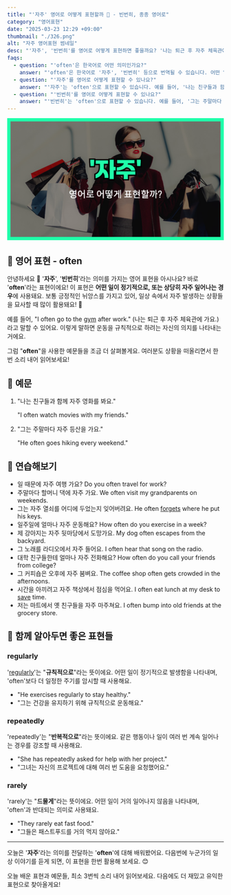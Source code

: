 ```yaml
---
title: "'자주' 영어로 어떻게 표현할까 🌟 - 빈번히, 종종 영어로"
category: "영어표현"
date: "2025-03-23 12:29 +09:00"
thumbnail: "./326.png"
alt: "자주 영어표현 썸네일"
desc: "'자주', '빈번히'를 영어로 어떻게 표현하면 좋을까요? '나는 퇴근 후 자주 체육관에 가요.', '그는 주말마다 자주 등산을 가요.' 등을 영어로 표현하는 법을 배워봅시다. 다양한 예문을 통해서 연습하고 본인의 표현으로 만들어 보세요."
faqs:
  - question: "'often'은 한국어로 어떤 의미인가요?"
    answer: "'often'은 한국어로 '자주', '빈번히' 등으로 번역될 수 있습니다. 어떤 일이 정기적으로 발생하는 경우에 사용되며, 긍정적인 뉘앙스를 가지고 있습니다."
  - question: "'자주'를 영어로 어떻게 표현할 수 있나요?"
    answer: "'자주'는 'often'으로 표현할 수 있습니다. 예를 들어, '나는 친구들과 함께 자주 영화를 봐요.'는 'I often watch movies with my friends.'로 말할 수 있습니다."
  - question: "'빈번히'를 영어로 어떻게 표현할 수 있나요?"
    answer: "'빈번히'는 'often'으로 표현할 수 있습니다. 예를 들어, '그는 주말마다 자주 등산을 가요.'는 'He often goes hiking every weekend.'로 말할 수 있습니다."
---
```


![자주 영어표현 썸네일 이미지](./326.png)

## 🌟 영어 표현 - often

안녕하세요 👋 '**자주**', '**빈번히**'라는 의미를 가지는 영어 표현을 아시나요? 바로 '**often**'라는 표현이에요! 이 표현은 **어떤 일이 정기적으로, 또는 상당히 자주 일어나는 경우**에 사용돼요. 보통 긍정적인 뉘앙스를 가지고 있어, 일상 속에서 자주 발생하는 상황들을 묘사할 때 많이 활용돼요! 🌟

예를 들어, "I often go to the [gym](/blog/in-english/431.gym/) after work." (나는 퇴근 후 자주 체육관에 가요.)라고 말할 수 있어요. 이렇게 말하면 운동을 규칙적으로 하려는 자신의 의지를 나타내는 거에요.

그럼 "**often**"을 사용한 예문들을 조금 더 살펴볼게요. 여러분도 상황을 떠올리면서 한 번 소리 내어 읽어보세요!

## 📖 예문

1. "나는 친구들과 함께 자주 영화를 봐요."

   "I often watch movies with my friends."

2. "그는 주말마다 자주 등산을 가요."

   "He often goes hiking every weekend."

## 💬 연습해보기

<ul data-interactive-list>
  <li data-interactive-item>
    <span data-toggler>일 때문에 자주 여행 가요?</span>
    <span data-answer>Do you often travel for work?</span>
  </li>
  <li data-interactive-item>
    <span data-toggler>주말마다 할머니 댁에 자주 가요.</span>
    <span data-answer>We often visit my grandparents on weekends.</span>
  </li>
  <li data-interactive-item>
    <span data-toggler>그는 자주 열쇠를 어디에 두었는지 잊어버려요.</span>
    <span data-answer>He often <a href="/blog/in-english/023.forget/">forgets</a> where he put his keys.</span>
  </li>
  <li data-interactive-item>
    <span data-toggler>일주일에 얼마나 자주 운동해요?</span>
    <span data-answer>How often do you exercise in a week?</span>
  </li>
  <li data-interactive-item>
    <span data-toggler>제 강아지는 자주 뒷마당에서 도망가요.</span>
    <span data-answer>My dog often escapes from the backyard.</span>
  </li>
  <li data-interactive-item>
    <span data-toggler>그 노래를 라디오에서 자주 들어요.</span>
    <span data-answer>I often hear that song on the radio.</span>
  </li>
  <li data-interactive-item>
    <span data-toggler>대학 친구들한테 얼마나 자주 전화해요?</span>
    <span data-answer>How often do you call your friends from college?</span>
  </li>
  <li data-interactive-item>
    <span data-toggler>그 커피숍은 오후에 자주 붐벼요.</span>
    <span data-answer>The coffee shop often gets crowded in the afternoons.</span>
  </li>
  <li data-interactive-item>
    <span data-toggler>시간을 아끼려고 자주 책상에서 점심을 먹어요.</span>
    <span data-answer>I often eat lunch at my desk to <a href="/blog/in-english/293.save/">save</a> time.</span>
  </li>
  <li data-interactive-item>
    <span data-toggler>저는 마트에서 옛 친구들을 자주 마주쳐요.</span>
    <span data-answer>I often bump into old friends at the grocery store.</span>
  </li>
</ul>

## 🤝 함께 알아두면 좋은 표현들

### regularly

'[regularly](/blog/in-english/252.regularly/)'는 "**규칙적으로**"라는 뜻이에요. 어떤 일이 정기적으로 발생함을 나타내며, 'often'보다 더 일정한 주기를 암시할 때 사용해요.

- "He exercises regularly to stay healthy."
- "그는 건강을 유지하기 위해 규칙적으로 운동해요."

### repeatedly

'repeatedly'는 "**반복적으로**"라는 뜻이에요. 같은 행동이나 일이 여러 번 계속 일어나는 경우를 강조할 때 사용해요.

- "She has repeatedly asked for help with her project."
- "그녀는 자신의 프로젝트에 대해 여러 번 도움을 요청했어요."

### rarely

'rarely'는 "**드물게**"라는 뜻이에요. 어떤 일이 거의 일어나지 않음을 나타내며, 'often'과 반대되는 의미로 사용돼요.

- "They rarely eat fast food."
- "그들은 패스트푸드를 거의 먹지 않아요."

---

오늘은 '**자주**'라는 의미를 전달하는 '**often**'에 대해 배워봤어요. 다음번에 누군가의 일상 이야기를 듣게 되면, 이 표현을 한번 활용해 보세요. 😊

오늘 배운 표현과 예문들, 최소 3번씩 소리 내어 읽어보세요. 다음에도 더 재밌고 유익한 표현으로 찾아올게요!
